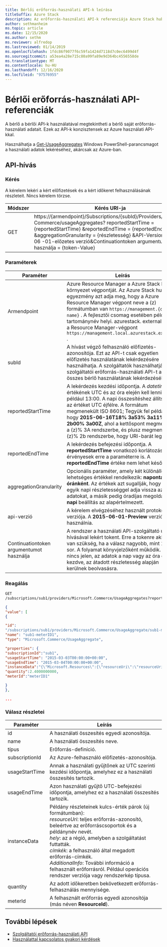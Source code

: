 ```yaml
---
title: Bérlői erőforrás-használati API-k leírása
titleSuffix: Azure Stack
description: Az erőforrás-használati API-k referenciája Azure Stack hub használati adatainak beolvasása.
author: sethmanheim
ms.topic: article
ms.date: 12/15/2020
ms.author: sethm
ms.reviewer: alfredop
ms.lastreviewed: 01/14/2019
ms.openlocfilehash: 1fdc86f9077f6c59fa1424d7118d7c0ec6499d4f
ms.sourcegitcommit: a53ea4a28e715c80a99fa89e9d364bc4556558de
ms.translationtype: MT
ms.contentlocale: hu-HU
ms.lasthandoff: 12/16/2020
ms.locfileid: "97576955"
---
```

# <a name="tenant-resource-usage-api-reference"></a>Bérlői erőforrás-használati API-referenciák

A bérlő a bérlői API-k használatával megtekintheti a bérlő saját erőforrás-használati adatait. Ezek az API-k konzisztensek az Azure használati API-kkal.

Használhatja a [Get-UsageAggregates](/powershell/module/azurerm.usageaggregates/get-usageaggregates) Windows PowerShell-parancsmagot a használati adatok lekéréséhez, akárcsak az Azure-ban.

## <a name="api-call"></a>API-hívás

### <a name="request"></a>Kérés

A kérelem lekéri a kért előfizetések és a kért időkeret felhasználásának részleteit. Nincs kérelem törzse.

| **Módszer** | **Kérés URI-ja** |
| --- | --- |
| GET |https://{armendpoint}/Subscriptions/{subId}/Providers/Microsoft. Commerce/usageAggregates? reportedStartTime = {reportedStartTime} &reportedEndTime = {reportedEndTime} &aggregationGranularity = {részletesség} &API-Version = 2015-06 -01-előzetes verzió&Continuationtoken argumentumot használja = {token-Value} |

### <a name="parameters"></a>Paraméterek

| **Paraméter** | **Leírás** |
| --- | --- |
| Armendpoint |Azure Resource Manager a Azure Stack hub-környezet végpontját. Az Azure Stack hub-egyezmény azt adja meg, hogy a Azure Resource Manager végpont neve a (z) formátumban van `https://management.{domain-name}` . A fejlesztői csomag esetében például a tartománynév helyi. azurestack. external, majd a Resource Manager-végpont `https://management.local.azurestack.external` . |
| subId |A hívást végző felhasználó előfizetés-azonosítója. Ezt az API-t csak egyetlen előfizetés használatának lekérdezésére használhatja. A szolgáltatók használhatják a szolgáltatói erőforrás-használati API-t az összes bérlő használatának lekérdezéséhez. |
| reportedStartTime |A lekérdezés kezdési időpontja. A *datetime* értékének UTC és az óra elején kell lennie; például 13:00. A napi összesítéshez állítsa ezt az értéket UTC éjfélre. A formátum megmenekült ISO 8601; Tegyük fel például, hogy **2015-06-16T18% 3a53% 3a11% 2b00% 3a00Z**, ahol a kettőspont megmenekült a (z)% 3A rendszerbe, és plusz megmenekült a (z)% 2b rendszerbe, hogy URI-barát legyen |
| reportedEndTime |A lekérdezés befejezési időpontja. A **reportedStartTime** vonatkozó korlátozások érvényesek erre a paraméterre is. A **reportedEndTime** értéke nem lehet későbbi. |
| aggregationGranularity |Opcionális paraméter, amely két különálló lehetséges értékkel rendelkezik: **naponta** és **óránként**. Az értékek azt sugallják, hogy az egyik napi részletességgel adja vissza az adatokat, a másik pedig óradíjas megoldás. A **napi** beállítás az alapértelmezett. |
| api-verzió |A kérelem elvégzéséhez használt protokoll verziója. A **2015-06-01-Preview** verziót kell használnia. |
| Continuationtoken argumentumot használja |A rendszer a használati API-szolgáltató utolsó hívásával lekért tokent. Erre a tokenre akkor van szükség, ha a válasz nagyobb, mint 1 000 sor. A folyamat könyvjelzőként működik. Ha nincs jelen, az adatok a nap vagy az óra elejétől kezdve, az átadott részletesség alapján kerülnek beolvasásra. |

### <a name="response"></a>Reagálás

```html
GET
/subscriptions/sub1/providers/Microsoft.Commerce/UsageAggregates?reportedStartTime=reportedStartTime=2014-05-01T00%3a00%3a00%2b00%3a00&reportedEndTime=2015-06-01T00%3a00%3a00%2b00%3a00&aggregationGranularity=Daily&api-version=1.0
```

```json
{
"value": [
{

"id":
"/subscriptions/sub1/providers/Microsoft.Commerce/UsageAggregate/sub1-meterID1",
"name": "sub1-meterID1",
"type": "Microsoft.Commerce/UsageAggregate",

"properties": {
"subscriptionId":"sub1",
"usageStartTime": "2015-03-03T00:00:00+00:00",
"usageEndTime": "2015-03-04T00:00:00+00:00",
"instanceData":"{\"Microsoft.Resources\":{\"resourceUri\":\"resourceUri1\",\"location\":\"Alaska\",\"tags\":null,\"additionalInfo\":null}}",
"quantity":2.4000000000,
"meterId":"meterID1"

}
},

...
```

### <a name="response-details"></a>Válasz részletei

| **Paraméter** | **Leírás** |
| --- | --- |
| id |A használati összesítés egyedi azonosítója. |
| name |A használati összesítés neve. |
| típus |Erőforrás-definíció. |
| subscriptionId |Az Azure-felhasználó előfizetés-azonosítója. |
| usageStartTime |Annak a használati gyűjtőnek az UTC szerinti kezdési időpontja, amelyhez ez a használati összesítés tartozik. |
| usageEndTime |Azon használati gyűjtő UTC-befejezési időpontja, amelyhez ez a használati összesítés tartozik. |
| instanceData |Példány részleteinek kulcs-érték párok (új formátumban):<br>  *resourceUri*: teljes erőforrás-azonosító, beleértve az erőforráscsoportok és a példánynév nevét. <br>  *hely*: az a régió, amelyben a szolgáltatást futtatták. <br>  *címkék*: a felhasználó által megadott erőforrás-címkék. <br>  *AdditionalInfo*: További információ a felhasznált erőforrásról. Például operációs rendszer verziója vagy rendszerkép típusa. |
| quantity |Az adott időkeretben bekövetkezett erőforrás-felhasználás mennyisége. |
| meterId |A felhasznált erőforrás egyedi azonosítója (más néven **ResourceId**). |

## <a name="next-steps"></a>További lépések

- [Szolgáltatói erőforrás-használati API](azure-stack-provider-resource-api.md)
- [Használattal kapcsolatos gyakori kérdések](azure-stack-usage-related-faq.md)
